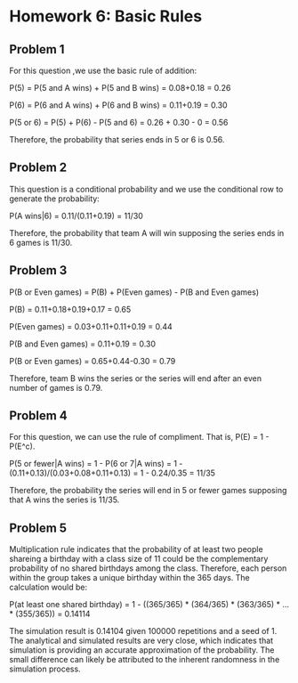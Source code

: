 # Homework 6: Basic Rules
## Problem 1

For this question ,we use the basic rule of addition:

P(5) = P(5 and A wins) + P(5 and B wins) = 0.08+0.18 = 0.26

P(6) = P(6 and A wins) + P(6 and B wins) = 0.11+0.19 = 0.30

P(5 or 6) = P(5) + P(6) - P(5 and 6) = 0.26 + 0.30 - 0 = 0.56

Therefore, the probability that series ends in 5 or 6 is 0.56.

## Problem 2

This question is a conditional probability and we use the conditional row to generate the probability:

P(A wins|6) = 0.11/(0.11+0.19) = 11/30

Therefore, the probability that team A will win supposing the series ends in 6 games is 11/30.

## Problem 3

P(B or Even games) = P(B) + P(Even games) - P(B and Even games)

P(B) = 0.11+0.18+0.19+0.17 = 0.65

P(Even games) = 0.03+0.11+0.11+0.19 = 0.44

P(B and Even games) = 0.11+0.19 = 0.30

P(B or Even games) = 0.65+0.44-0.30 = 0.79

Therefore, team B wins the series or the series will end after an even number of games is 0.79.

## Problem 4

For this question, we can use the rule of compliment. That is, P(E) = 1 - P(E^c).

P(5 or fewer|A wins) = 1 - P(6 or 7|A wins) = 1 - (0.11+0.13)/(0.03+0.08+0.11+0.13) = 1 - 0.24/0.35 = 11/35

Therefore, the probability the series will end in 5 or fewer games supposing that A wins the series is 11/35.

## Problem 5

Multiplication rule indicates that the probability of at least two people shareing a birthday with a class size of 11 could be the complementary probability of no shared birthdays among the class. Therefore, each person within the group takes a unique birthday within the 365 days. The calculation would be:

P(at least one shared birthday) = 1 - ((365/365) * (364/365) * (363/365) * ... * (355/365)) = 0.14114

The simulation result is 0.14104 given 100000 repetitions and a seed of 1. The analytical and simulated results are very close, which indicates that simulation is providing an accurate approximation of the probability. The small difference can likely be attributed to the inherent randomness in the simulation process.